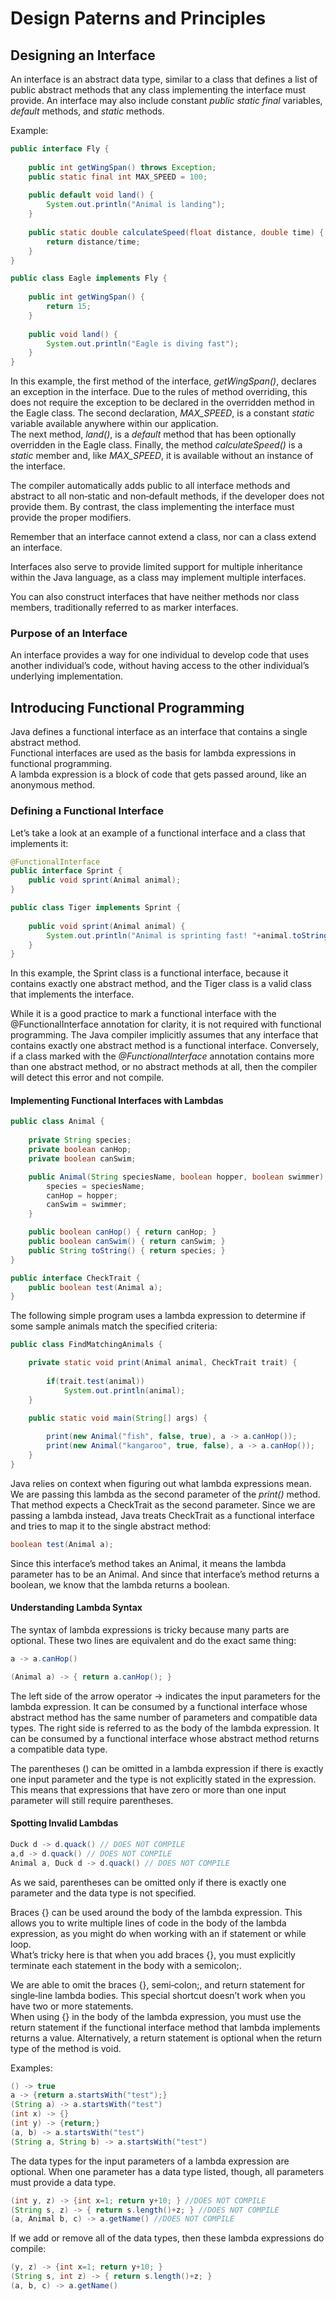 # Design Paterns and Principles

## Designing an Interface

An interface is an abstract data type, similar to a class that defines a list of public abstract methods that any class implementing the interface must provide. An interface may also include constant *public* *static* *final* variables, *default* methods, and *static* methods.  

Example:  

```Java
public interface Fly {
	
	public int getWingSpan() throws Exception;
	public static final int MAX_SPEED = 100;
	
	public default void land() {
		System.out.println("Animal is landing");
	}
	
	public static double calculateSpeed(float distance, double time) {
		return distance/time;
	}
}

public class Eagle implements Fly {
	
	public int getWingSpan() {
		return 15;
	}
	
	public void land() {
		System.out.println("Eagle is diving fast");
	}
}
```

In this example, the first method of the interface, *getWingSpan()*, declares an exception in the interface. Due to the rules of method overriding, this does not require the exception to be declared in the overridden method in the Eagle class. The second declaration, *MAX_SPEED*, is a constant *static* variable available anywhere within our application.  
The next method, *land()*, is a *default* method that has been optionally overridden in the Eagle class. Finally, the method *calculateSpeed()* is a *static* member and, like *MAX_SPEED*, it is available without an instance of the interface.  

The compiler automatically adds public to all interface methods and abstract to all non‐static and non‐default methods, if the developer does not provide them. By contrast, the class implementing the
interface must provide the proper modifiers.  

Remember that an interface cannot extend a class, nor can a class extend an interface.  

Interfaces also serve to provide limited support for multiple inheritance within the Java language, as a class may implement multiple interfaces.  

You can also construct interfaces that have neither methods nor class members, traditionally referred to as marker interfaces.  

### Purpose of an Interface

An interface provides a way for one individual to develop code that uses another individual’s code, without having access to the other individual’s underlying implementation.

## Introducing Functional Programming

Java defines a functional interface as an interface that contains a single abstract method.  
Functional interfaces are used as the basis for lambda expressions in functional programming.  
A lambda expression is a block of code that gets passed around, like an anonymous method.  

### Defining a Functional Interface

Let’s take a look at an example of a functional interface and a class that implements it:

```Java
@FunctionalInterface
public interface Sprint {
	public void sprint(Animal animal);
}

public class Tiger implements Sprint {
	
	public void sprint(Animal animal) {
		System.out.println("Animal is sprinting fast! "+animal.toString());
	}
}
```

In this example, the Sprint class is a functional interface, because it contains exactly one abstract method, and the Tiger class is a valid class that implements the interface.  

While it is a good practice to mark a functional interface with the @FunctionalInterface annotation for clarity, it is not required with functional programming. The Java compiler implicitly assumes that any interface that contains exactly one abstract method is a functional interface. Conversely, if a class marked with the *@FunctionalInterface* annotation contains more than one abstract method, or no abstract methods at all, then the compiler will detect this error and not compile.

#### Implementing Functional Interfaces with Lambdas

```Java
public class Animal {
	
	private String species;
	private boolean canHop;
	private boolean canSwim;

	public Animal(String speciesName, boolean hopper, boolean swimmer) {
		species = speciesName;
		canHop = hopper;
		canSwim = swimmer;
	}

	public boolean canHop() { return canHop; }
	public boolean canSwim() { return canSwim; }
	public String toString() { return species; }
}

public interface CheckTrait {
	public boolean test(Animal a);
}
```

The following simple program uses a lambda expression to determine if some sample animals match the specified criteria:

```Java
public class FindMatchingAnimals {

	private static void print(Animal animal, CheckTrait trait) {
		
		if(trait.test(animal))
			System.out.println(animal);
	}

	public static void main(String[] args) {
	
		print(new Animal("fish", false, true), a -> a.canHop());
		print(new Animal("kangaroo", true, false), a -> a.canHop());
	}
}
```

Java relies on context when figuring out what lambda expressions mean. We are passing this lambda as the second parameter of the *print()* method. That method expects a CheckTrait as the second parameter. Since we are passing a lambda instead, Java treats CheckTrait as a functional interface and tries to map it to the single abstract method:

```Java
boolean test(Animal a);
```

Since this interface’s method takes an Animal, it means the lambda parameter has to be an Animal. And since that interface’s method returns a boolean, we know that the lambda returns a boolean.

#### Understanding Lambda Syntax

The syntax of lambda expressions is tricky because many parts are optional. These two lines are equivalent and do the exact same thing:

```Java
a -> a.canHop()

(Animal a) -> { return a.canHop(); }
```

The left side of the arrow operator -> indicates the input parameters for the lambda expression. It can be consumed by a functional interface whose abstract method has the same number of parameters and compatible data types. The right side is referred to as the body of the lambda expression. It can be consumed by a functional interface whose abstract method returns a compatible data type.  

The parentheses () can be omitted in a lambda expression if there is exactly one input parameter and the type is not explicitly stated in the expression. This means that expressions that have zero or more than one input parameter will still require parentheses.

#### Spotting Invalid Lambdas

```Java
Duck d -> d.quack() // DOES NOT COMPILE
a,d -> d.quack() // DOES NOT COMPILE
Animal a, Duck d -> d.quack() // DOES NOT COMPILE
```

As we said, parentheses can be omitted only if there is exactly one parameter and the data type is not specified.  

Braces {} can be used around the body of the lambda expression. This allows you to write multiple lines of code in the body of the lambda expression, as you might do when working with an if statement or  while loop.  
What’s tricky here is that when you add braces {}, you must explicitly terminate each statement in the body with a semicolon;.  

We are able to omit the braces {}, semi‐colon;, and return statement for single‐line lambda bodies. This special shortcut doesn’t work when you have two or more statements.  
When using {} in the body of the lambda expression, you must use the return statement if the functional interface method that lambda implements returns a value. Alternatively, a return statement is optional when the return type of the method is void.  

Examples:

```Java
() -> true
a -> {return a.startsWith("test");}
(String a) -> a.startsWith("test")
(int x) -> {}
(int y) -> {return;}
(a, b) -> a.startsWith("test")
(String a, String b) -> a.startsWith("test")
```

The data types for the input parameters of a lambda expression are optional. When one parameter has a data type listed, though, all parameters must provide a data type.

```Java
(int y, z) -> {int x=1; return y+10; } //DOES NOT COMPILE
(String s, z) -> { return s.length()+z; } //DOES NOT COMPILE
(a, Animal b, c) -> a.getName() //DOES NOT COMPILE
```

If we add or remove all of the data types, then these lambda expressions do compile:

```Java
(y, z) -> {int x=1; return y+10; }
(String s, int z) -> { return s.length()+z; }
(a, b, c) -> a.getName()
```
